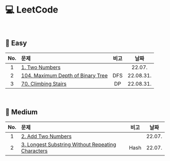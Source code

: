 # 💻 LeetCode
</br>

## 🏅 Easy </br>

|No.|문제|비고|날짜|
|:---:|:---|:---:|:---:|
|1|<a href="https://github.com/ryusuz/algorithm/blob/master/programmers/level1/week1_1.cpp">1. Two Numbers</a>||22.07.|
|2|<a href="https://github.com/ryusuz/algorithm/blob/master/programmers/level1/week1_1.cpp">104. Maximum Depth of Binary Tree</a>|DFS|22.08.31.|
|3|<a href="https://github.com/ryusuz/algorithm/blob/master/programmers/level1/week1_1.cpp">70. Climbing Stairs</a>|DP|22.08.31.|

</br>

## 🏅 Medium </br>

|No.|문제|비고|날짜|
|:---:|:---|:---:|:---:|
|1|<a href="https://github.com/ryusuz/algorithm/blob/master/programmers/level1/week1_1.cpp">2. Add Two Numbers</a>||22.07.|
|2|<a href="https://github.com/ryusuz/algorithm/blob/master/programmers/level1/week1_1.cpp">3. Longest Substring Without Repeating Characters</a>|Hash|22.07.|



